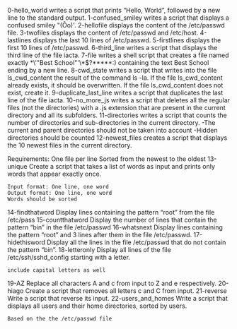 0-hello_world writes a script that prints “Hello, World”, followed by a new line to the standard output.
1-confused_smiley writes a script that displays a confused smiley "(Ôo)'.
2-hellofile displays the content of the /etc/passwd file.
3-twofiles displays the content of /etc/passwd and /etc/host.
4-lastlines displays the last 10 lines of /etc/passwd.
5-firstlines displays the first 10 lines of /etc/passwd.
6-third_line writes a script that displays the third line of the file iacta.
7-file writes a shell script that creates a file named exactly \*\\'"Best School"\'\\*$\?\*\*\*\*\*:) containing the text Best School ending by a new line.
8-cwd_state writes a script that writes into the file ls_cwd_content the result of the command ls -la. If the file ls_cwd_content already exists, it should be overwritten. If the file ls_cwd_content does not exist, create it.
9-duplicate_last_line writes  a script that duplicates the last line of the file iacta.
10-no_more_js writes a script that deletes all the regular files (not the directories) with a .js extension that are present in the current directory and all its subfolders.
11-directories writes a script that counts the number of directories and sub-directories in the current directory.
	-The current and parent directories should not be taken into		account
	-Hidden directories should be counted
12-newest_files creates a script that displays the 10 newest files in the current directory.

Requirements:
	One file per line
	Sorted from the newest to the oldest
13-unique Create a script that takes a list of words as input and prints only words that appear exactly once.

	Input format: One line, one word
	Output format: One line, one word
	Words should be sorted
14-findthatword Display lines containing the pattern “root” from the file /etc/pass
15-countthatword Display the number of lines that contain the pattern “bin” in the file /etc/passwd
16-whatsnext Display lines containing the pattern “root” and 3 lines after them in the file /etc/passwd.
17-hidethisword Display all the lines in the file /etc/passwd that do not contain the pattern “bin”.
18-letteronly Display all lines of the file /etc/ssh/sshd_config starting with a letter.

	include capital letters as well
19-AZ Replace all characters A and c from input to Z and e respectively.
20-hiago Create a script that removes all letters c and C from input.
21-reverse Write a script that reverse its input.
22-users_and_homes Write a script that displays all users and their home directories, sorted by users.

	Based on the the /etc/passwd file

